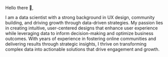 Hello there 👋,

I am a data scientist with a strong background in UX design, community building, and driving growth through data-driven strategies. My passion lies in creating intuitive, user-centered designs that enhance user experience while leveraging data to inform decision-making and optimize business outcomes. With years of experience in fostering online communities and delivering results through strategic insights, I thrive on transforming complex data into actionable solutions that drive engagement and growth.

<!--
**A1995Ojiambo/A1995Ojiambo** is a ✨ _special_ ✨ repository because its `README.md` (this file) appears on your GitHub profile.

Here are some ideas to get you started:

- 🔭 I’m currently working on ...
- 🌱 I’m currently learning ...
- 👯 I’m looking to collaborate on ...
- 🤔 I’m looking for help with ...
- 💬 Ask me about ...
- 📫 How to reach me: ...
- 😄 Pronouns: ...
- ⚡ Fun fact: ...
-->
